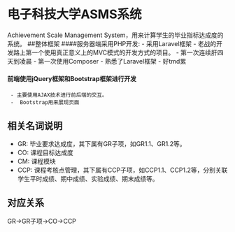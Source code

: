 # 电子科技大学ASMS系统
Achievement Scale Management System，用来计算学生的毕业指标达成度的系统。
##整体框架
####服务器端采用PHP开发:
    - 采用Laravel框架
    - 老战的开发路上第一个使用真正意义上的MVC模式的开发方式的项目。
    - 第一次连续肝四天到凌晨
    - 第一次使用Composer
    - 熟悉了Laravel框架
    - 好tmd累
#### 前端使用jQuery框架和Bootstrap框架进行开发
     - 主要使用AJAX技术进行前后端的交互。
     -  Bootstrap用来展现页面
## 相关名词说明
- GR: 毕业要求达成度，其下属有GR子项，如GR1.1、GR1.2等。
- CO: 课程目标达成度
- CM: 课程模块
- CCP: 课程考核点管理，其下属有CCP子项，如CCP1.1、CCP1.2等，分别关联学生平时成绩、期中成绩、实验成绩、期末成绩等。
## 对应关系
GR->GR子项->CO->CCP     